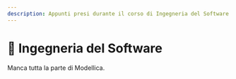```yaml
---
description: Appunti presi durante il corso di Ingegneria del Software. aa.2021-2022
---
```


# 🔨 Ingegneria del Software

Manca tutta la parte di Modellica.
